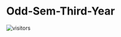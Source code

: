 # Odd-Sem-Third-Year

![visitors](https://visitor-badge.laobi.icu/badge?page_id=akashkinkarpandey.Odd-Sem-Third-Year)
